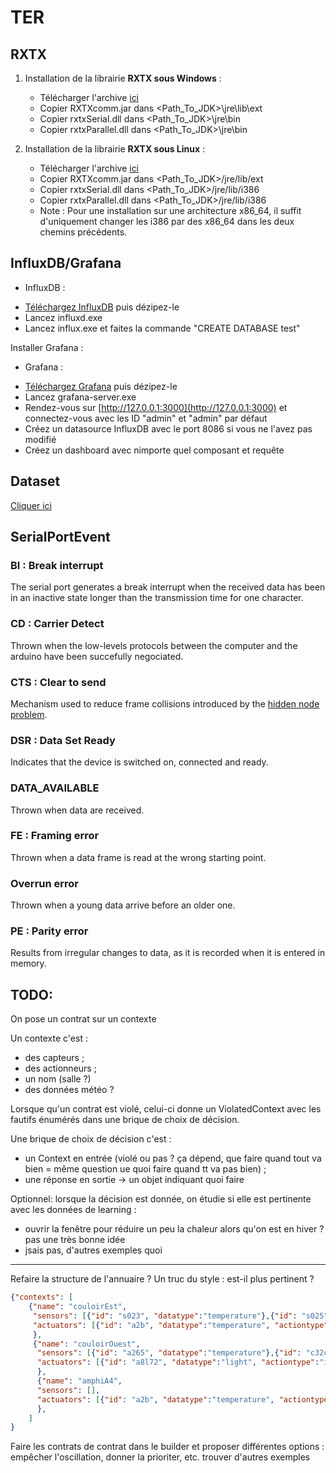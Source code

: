 # TER

## RXTX ##

1. Installation de la librairie __RXTX sous Windows__ :
    * Télécharger l'archive [ici](http://fizzed.com/oss/rxtx-for-java)
    * Copier RXTXcomm.jar dans <Path_To_JDK>\jre\lib\ext
    * Copier rxtxSerial.dll dans <Path_To_JDK>\jre\bin
    * Copier rxtxParallel.dll dans <Path_To_JDK>\jre\bin

2. Installation de la librairie __RXTX sous Linux__ :
    * Télécharger l'archive [ici](http://fizzed.com/oss/rxtx-for-java)
    * Copier RXTXcomm.jar dans <Path_To_JDK>/jre/lib/ext
    * Copier rxtxSerial.dll dans <Path_To_JDK>/jre/lib/i386
    * Copier rxtxParallel.dll dans <Path_To_JDK>/jre/lib/i386
    * Note : Pour une installation sur une architecture x86_64, il suffit d'uniquement changer les i386 par des x86_64 dans les deux chemins précédents.

## InfluxDB/Grafana ##
* InfluxDB :
- [Téléchargez InfluxDB](https://portal.influxdata.com/downloads) puis dézipez-le
- Lancez influxd.exe
- Lancez influx.exe et faites la commande "CREATE DATABASE test"

Installer Grafana :
* Grafana :
- [Téléchargez Grafana](https://grafana.com/grafana/download) puis dézipez-le
- Lancez grafana-server.exe
- Rendez-vous sur [http://127.0.0.1:3000](http://127.0.0.1:3000) et connectez-vous avec les ID "admin" et "admin" par défaut
- Créez un datasource InfluxDB avec le port 8086 si vous ne l'avez pas modifié
- Créez un dashboard avec nimporte quel composant et requête

## Dataset ##
[Cliquer ici](https://public.opendatasoft.com/explore/dataset/donnees-synop-essentielles-omm/export/?q=nice)

## SerialPortEvent ##

### BI : Break interrupt ###
The serial port generates a break interrupt when the received data has been in an inactive state longer than the transmission time for one character.

### CD : Carrier Detect ###
Thrown when the low-levels protocols between the computer and the arduino have been succefully negociated.

### CTS : Clear to send ###
Mechanism used to reduce frame collisions introduced by the [hidden node problem](https://en.wikipedia.org/wiki/Hidden_node_problem).

### DSR : Data Set Ready ###
Indicates that the device is switched on, connected and ready.

### DATA_AVAILABLE ###
Thrown when data are received.

### FE : Framing error ###
Thrown when a data frame is read at the wrong starting point.

### Overrun error ###
Thrown when a young data arrive before an older one.

### PE : Parity error ###
Results from irregular changes to data, as it is recorded when it is entered in memory.


## TODO:

On pose un contrat sur un contexte

Un contexte c'est :
* des capteurs ;
* des actionneurs ;
* un nom (salle ?)
* des données météo ?

Lorsque qu'un contrat est violé, celui-ci donne un ViolatedContext avec les fautifs énumérés dans une brique de choix de décision.

Une brique de choix de décision c'est :
* un Context en entrée (violé ou pas ? ça dépend, que faire quand tout va bien = même question ue quoi faire quand tt va pas bien) ;
* une réponse en sortie -> un objet indiquant quoi faire

Optionnel:
lorsque la décision est donnée, on étudie si elle est pertinente avec les données de learning :
* ouvrir la fenêtre pour réduire un peu la chaleur alors qu'on est en hiver ? pas une très bonne idée
* jsais pas, d'autres exemples quoi

-------------------------------------------

Refaire la structure de l'annuaire ?
Un truc du style : est-il plus pertinent ?
```json
{"contexts": [
    {"name": "couloirEst",
     "sensors": [{"id": "s023", "datatype":"temperature"},{"id": "s025", "datatype":"light"},...],
     "actuators": [{"id": "a2b", "datatype":"temperature", "actiontype":"increases"},{"id": "a8l7", "datatype":"light", "actiontype":"increases"},...]
     },
     {"name": "couloirOuest",
      "sensors": [{"id": "a265", "datatype":"temperature"},{"id": "c32c", "datatype":"temperature"},...],
      "actuators": [{"id": "a8l72", "datatype":"light", "actiontype":"increases"},...]
      },
      {"name": "amphiA4",
      "sensors": [],
      "actuators": [{"id": "a2b", "datatype":"temperature", "actiontype":"decreases"},{"id": "a8l7", "datatype":"light", "actiontype":"decreases"},...]
      },
    ]
}
```

Faire les contrats de contrat dans le builder et proposer différentes options : empêcher l'oscillation, donner la prioriter, etc. trouver d'autres exemples
